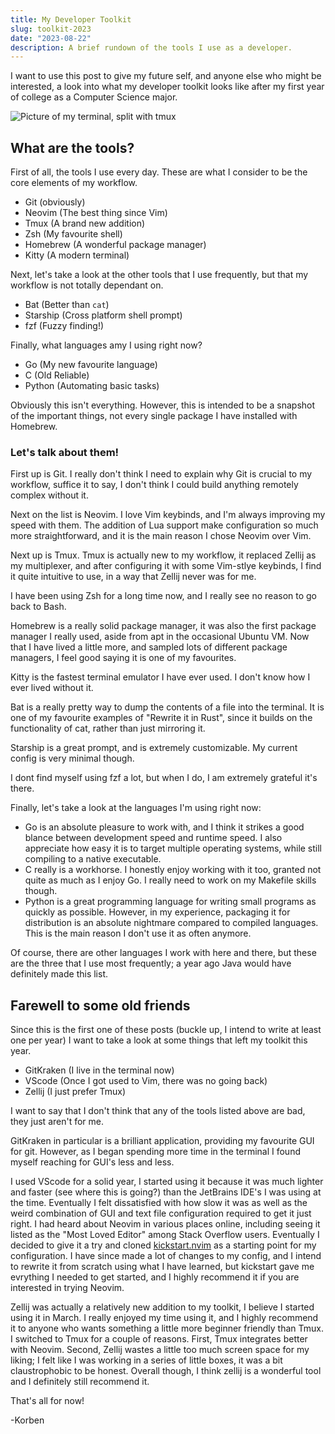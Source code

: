 ```yaml
---
title: My Developer Toolkit
slug: toolkit-2023
date: "2023-08-22"
description: A brief rundown of the tools I use as a developer.
---
```


I want to use this post to give my future self, and anyone else who might be interested, a look into what my developer toolkit looks like after my first year of college as a Computer Science major.

![Picture of my terminal, split with tmux](/images/terminal.png)

## What are the tools?

First of all, the tools I use every day. These are what I consider to be the core elements of my workflow.

- Git (obviously)
- Neovim (The best thing since Vim)
- Tmux (A brand new addition)
- Zsh (My favourite shell)
- Homebrew (A wonderful package manager)
- Kitty (A modern terminal)

Next, let's take a look at the other tools that I use frequently, but that my workflow is not totally dependant on.

- Bat (Better than `cat`)
- Starship (Cross platform shell prompt)
- fzf (Fuzzy finding!)

Finally, what languages amy I using right now?

- Go (My new favourite language)
- C (Old Reliable)
- Python (Automating basic tasks)

Obviously this isn't everything. However, this is intended to be a snapshot of the important things, not every single package I have installed with Homebrew.

### Let's talk about them!

First up is Git. I really don't think I need to explain why Git is crucial to my workflow, suffice it to say, I don't think I could build anything remotely complex without it.

Next on the list is Neovim. I love Vim keybinds, and I'm always improving my speed with them. The addition of Lua support make configuration so much more straightforward, and it is the main reason I chose Neovim over Vim.

Next up is Tmux. Tmux is actually new to my workflow, it replaced Zellij as my multiplexer, and after configuring it with some Vim-stlye keybinds, I find it quite intuitive to use, in a way that Zellij never was for me.

I have been using Zsh for a long time now, and I really see no reason to go back to Bash.

Homebrew is a really solid package manager, it was also the first package manager I really used, aside from apt in the occasional Ubuntu VM. Now that I have lived a little more, and sampled lots of different package managers, I feel good saying it is one of my favourites.

Kitty is the fastest terminal emulator I have ever used. I don't know how I ever lived without it.

Bat is a really pretty way to dump the contents of a file into the terminal. It is one of my favourite examples of "Rewrite it in Rust", since it builds on the functionality of cat, rather than just mirroring it.

Starship is a great prompt, and is extremely customizable. My current config is very minimal though.

I dont find myself using fzf a lot, but when I do, I am extremely grateful it's there.

Finally, let's take a look at the languages I'm using right now:

- Go is an absolute pleasure to work with, and I think it strikes a good blance between development speed and runtime speed. I also appreciate how easy it is to target multiple operating systems, while still compiling to a native executable.
- C really is a workhorse. I honestly enjoy working with it too, granted not quite as much as I enjoy Go. I really need to work on my Makefile skills though.
- Python is a great programming language for writing small programs as quickly as possible. However, in my experience, packaging it for distribution is an absolute nightmare compared to compiled languages. This is the main reason I don't use it as often anymore.

Of course, there are other languages I work with here and there, but these are the three that I use most frequently; a year ago Java would have definitely made this list.

## Farewell to some old friends

Since this is the first one of these posts (buckle up, I intend to write at least one per year) I want to take a look at some things that left my toolkit this year.

- GitKraken (I live in the terminal now)
- VScode (Once I got used to Vim, there was no going back)
- Zellij (I just prefer Tmux)

I want to say that I don't think that any of the tools listed above are bad, they just aren't for me.

GitKraken in particular is a brilliant application, providing my favourite GUI for git. However, as I began spending more time in the terminal I found myself reaching for GUI's less and less.

I used VScode for a solid year, I started using it because it was much lighter and faster (see where this is going?) than the JetBrains IDE's I was using at the time. Eventually I felt dissatisfied with how slow it was as well as the weird combination of GUI and text file configuration required to get it just right. I had heard about Neovim in various places online, including seeing it listed as the "Most Loved Editor" among Stack Overflow users. Eventually I decided to give it a try and cloned [kickstart.nvim](https://github.com/nvim-lua/kickstart.nvim) as a starting point for my configuration. I have since made a lot of changes to my config, and I intend to rewrite it from scratch using what I have learned, but kickstart gave me evrything I needed to get started, and I highly recommend it if you are interested in trying Neovim.

Zellij was actually a relatively new addition to my toolkit, I believe I started using it in March. I  really enjoyed my time using it, and I highly recommend it to anyone who wants something a little more beginner friendly than Tmux. I switched to Tmux for a couple of reasons. First, Tmux integrates better with Neovim. Second, Zellij wastes a little too much screen space for my liking; I felt like I was working in a series of little boxes, it was a bit claustrophobic to be honest. Overall though, I think zellij is a wonderful tool and I definitely still recommend it.

That's all for now!

-Korben
